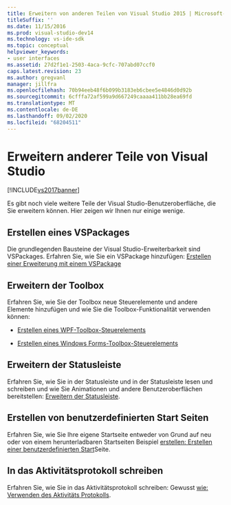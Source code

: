 ```yaml
---
title: Erweitern von anderen Teilen von Visual Studio 2015 | Microsoft-Dokumentation
titleSuffix: ''
ms.date: 11/15/2016
ms.prod: visual-studio-dev14
ms.technology: vs-ide-sdk
ms.topic: conceptual
helpviewer_keywords:
- user interfaces
ms.assetid: 27d2f1e1-2503-4aca-9cfc-707abd07ccf0
caps.latest.revision: 23
ms.author: gregvanl
manager: jillfra
ms.openlocfilehash: 70b94eeb48f6b099b3183eb6cbee5e4846d0d92b
ms.sourcegitcommit: 6cfffa72af599a9d667249caaaa411bb28ea69fd
ms.translationtype: MT
ms.contentlocale: de-DE
ms.lasthandoff: 09/02/2020
ms.locfileid: "68204511"
---
```

# <a name="extending-other-parts-of-visual-studio"></a>Erweitern anderer Teile von Visual Studio
[!INCLUDE[vs2017banner](../includes/vs2017banner.md)]

Es gibt noch viele weitere Teile der Visual Studio-Benutzeroberfläche, die Sie erweitern können. Hier zeigen wir Ihnen nur einige wenige.

## <a name="creating-a-vspackage"></a>Erstellen eines VSPackages
 Die grundlegenden Bausteine der Visual Studio-Erweiterbarkeit sind VSPackages.  Erfahren Sie, wie Sie ein VSPackage hinzufügen: [Erstellen einer Erweiterung mit einem VSPackage](../extensibility/creating-an-extension-with-a-vspackage.md)

## <a name="extending-the-toolbox"></a>Erweitern der Toolbox
 Erfahren Sie, wie Sie der Toolbox neue Steuerelemente und andere Elemente hinzufügen und wie Sie die Toolbox-Funktionalität verwenden können:

- [Erstellen eines WPF-Toolbox-Steuerelements](../extensibility/creating-a-wpf-toolbox-control.md)

- [Erstellen eines Windows Forms-Toolbox-Steuerelements](../extensibility/creating-a-windows-forms-toolbox-control.md)

## <a name="extending-the-status-bar"></a>Erweitern der Statusleiste
 Erfahren Sie, wie Sie in der Statusleiste und in der Statusleiste lesen und schreiben und wie Sie Animationen und andere Benutzeroberflächen bereitstellen: [Erweitern der Statusleiste](../extensibility/extending-the-status-bar.md).

## <a name="creating-custom-start-pages"></a>Erstellen von benutzerdefinierten Start Seiten
 Erfahren Sie, wie Sie Ihre eigene Startseite entweder von Grund auf neu oder von einem herunterladbaren Startseiten Beispiel [erstellen: Erstellen einer benutzerdefinierten Start](../extensibility/creating-a-custom-start-page.md)Seite.

## <a name="write-to-the-activity-log"></a>In das Aktivitätsprotokoll schreiben
 Erfahren Sie, wie Sie in das Aktivitätsprotokoll schreiben: Gewusst [wie: Verwenden des Aktivitäts Protokolls](../extensibility/how-to-use-the-activity-log.md).
